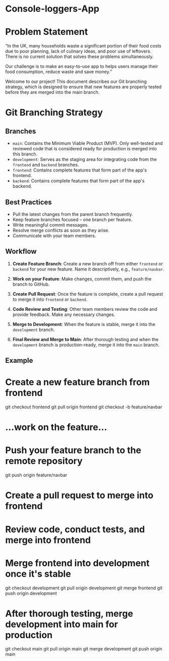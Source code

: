 # Console-loggers-App

# Problem Statement 
“In the UK, many households waste a significant portion of their food costs due to poor planning, lack of culinary ideas, and poor use of leftovers. There is no current solution that solves these problems simultaneously. 
<p>
Our challenge is to make an easy-to-use app to helps users manage their food consumption, reduce waste and save money.”

Welcome to our project! This document describes our Git branching strategy, which is designed to ensure that new features are properly tested before they are merged into the main branch.

# Git Branching Strategy
  
## Branches

- `main`: Contains the Minimum Viable Product (MVP). Only well-tested and reviewed code that is considered ready for production is merged into this branch.
- `development`: Serves as the staging area for integrating code from the `frontend` and `backend` branches.
- `frontend`: Contains complete features that form part of the app's frontend.
- `backend`: Contains complete features that form part of the app's backend.

## Best Practices

- Pull the latest changes from the parent branch frequently.
- Keep feature branches focused – one branch per feature.
- Write meaningful commit messages.
- Resolve merge conflicts as soon as they arise.
- Communicate with your team members.

## Workflow

1. **Create Feature Branch**: Create a new branch off from either `frontend` or `backend` for your new feature. Name it descriptively, e.g., `feature/navbar`.

2. **Work on your Feature**: Make changes, commit them, and push the branch to GitHub.

3. **Create Pull Request**: Once the feature is complete, create a pull request to merge it into `frontend` or `backend`.

4. **Code Review and Testing**: Other team members review the code and provide feedback. Make any necessary changes.

5. **Merge to Development**: When the feature is stable, merge it into the `development` branch.

6. **Final Review and Merge to Main**: After thorough testing and when the `development` branch is production-ready, merge it into the `main` branch.

## Example

# Create a new feature branch from frontend

git checkout frontend
git pull origin frontend
git checkout -b feature/navbar

# ...work on the feature...

# Push your feature branch to the remote repository

git push origin feature/navbar

# Create a pull request to merge into frontend

# Review code, conduct tests, and merge into frontend

# Merge frontend into development once it's stable

git checkout development
git pull origin development
git merge frontend
git push origin development

# After thorough testing, merge development into main for production

git checkout main
git pull origin main
git merge development
git push origin main



